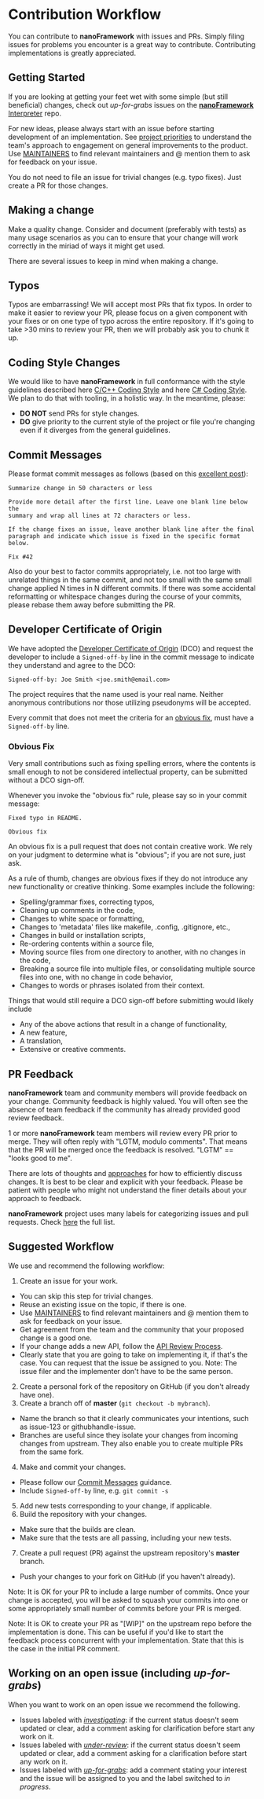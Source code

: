 # Contribution Workflow

You can contribute to **nanoFramework** with issues and PRs. Simply filing issues for problems you encounter is a great way to contribute. Contributing implementations is greatly appreciated.

## Getting Started

If you are looking at getting your feet wet with some simple (but still beneficial) changes, check out _up-for-grabs_ issues on the [**nanoFramework** Interpreter](https://github.com/nanoframework/nf-interpreter/labels/up-for-grabs) repo. 

For new ideas, please always start with an issue before starting development of an implementation. See [project priorities](project-priorities.md) to understand the team's approach to engagement on general improvements to the product. Use [MAINTAINERS](/MAINTAINERS.md) to find relevant maintainers and @ mention them to ask for feedback on your issue.

You do not need to file an issue for trivial changes (e.g. typo fixes). Just create a PR for those changes.

## Making a change

Make a quality change. Consider and document (preferably with tests) as many usage scenarios as you can to ensure that your change will work correctly in the miriad of ways it might get used.

There are several issues to keep in mind when making a change.

## Typos

Typos are embarrassing! We will accept most PRs that fix typos. In order to make it easier to review your PR, please focus on a given component with your fixes or on one type of typo across the entire repository. If it's going to take >30 mins to review your PR, then we will probably ask you to chunk it up.

## Coding Style Changes

We would like to have **nanoFramework** in full conformance with the style guidelines described here [C/C++ Coding Style](../coding-guidelines/cxx-coding-style.md) and here [C# Coding Style](../coding-guidelines/cs-coding-style.md). We plan to do that with tooling, in a holistic way. In the meantime, please:

* **DO NOT** send PRs for style changes.
* **DO** give priority to the current style of the project or file you're changing even if it diverges from the general guidelines.

## Commit Messages

Please format commit messages as follows (based on this [excellent post](http://tbaggery.com/2008/04/19/a-note-about-git-commit-messages.html)):

```
Summarize change in 50 characters or less

Provide more detail after the first line. Leave one blank line below the
summary and wrap all lines at 72 characters or less.

If the change fixes an issue, leave another blank line after the final
paragraph and indicate which issue is fixed in the specific format
below.

Fix #42
```

Also do your best to factor commits appropriately, i.e. not too large with unrelated
things in the same commit, and not too small with the same small change applied N
times in N different commits. If there was some accidental reformatting or whitespace
changes during the course of your commits, please rebase them away before submitting
the PR.

## Developer Certificate of Origin

We have adopted the [Developer Certificate of Origin](http://developercertificate.org/)
(DCO) and request the developer to include a `Signed-off-by` line in the commit
message to indicate they understand and agree to the DCO:

```
Signed-off-by: Joe Smith <joe.smith@email.com>
```

The project requires that the name used is your real name. Neither anonymous
contributions nor those utilizing pseudonyms will be accepted.

Every commit that does not meet the criteria for an [obvious fix](#obvious-fix),
must have a `Signed-off-by` line.

### Obvious Fix

Very small contributions such as fixing spelling errors, where the contents is
small enough to not be considered intellectual property, can be submitted without
a DCO sign-off.

Whenever you invoke the "obvious fix" rule, please say so in your commit message:

```
Fixed typo in README.

Obvious fix
```

An obvious fix is a pull request that does not contain creative work. We rely on
your judgment to determine what is "obvious"; if you are not sure, just ask.

As a rule of thumb, changes are obvious fixes if they do not introduce any new
functionality or creative thinking. Some examples include the following:

* Spelling/grammar fixes, correcting typos,
* Cleaning up comments in the code,
* Changes to white space or formatting,
* Changes to 'metadata' files like makefile, .config, .gitignore, etc.,
* Changes in build or installation scripts,
* Re-ordering contents within a source file,
* Moving source files from one directory to another, with no changes in the code,
* Breaking a source file into multiple files, or consolidating multiple source
    files into one, with no change in code behavior,
* Changes to words or phrases isolated from their context.

Things that would still require a DCO sign-off before submitting would likely
include

* Any of the above actions that result in a change of functionality,
* A new feature,
* A translation,
* Extensive or creative comments.

## PR Feedback

**nanoFramework** team and community members will provide feedback on your change. Community feedback is highly valued. You will often see the absence of team feedback if the community has already provided good review feedback. 

1 or more **nanoFramework** team members will review every PR prior to merge. They will often reply with "LGTM, modulo comments". That means that the PR will be merged once the feedback is resolved. "LGTM" == "looks good to me".

There are lots of thoughts and [approaches](https://github.com/antlr/antlr4-cpp/blob/master/CONTRIBUTING.md#emoji) for how to efficiently discuss changes. It is best to be clear and explicit with your feedback. Please be patient with people who might not understand the finer details about your approach to feedback.

**nanoFramework** project uses many labels for categorizing issues and pull requests. Check [here](labels.md) the full list.

## Suggested Workflow

We use and recommend the following workflow:

1. Create an issue for your work. 
  - You can skip this step for trivial changes.
  - Reuse an existing issue on the topic, if there is one.
  - Use [MAINTAINERS](/MAINTAINERS.md) to find relevant maintainers and @ mention them to ask for feedback on your issue.
  - Get agreement from the team and the community that your proposed change is a good one.
  - If your change adds a new API, follow the [API Review Process](api-review-process.md). 
  - Clearly state that you are going to take on implementing it, if that's the case. You can request that the issue be assigned to you. Note: The issue filer and the implementer don't have to be the same person.
2. Create a personal fork of the repository on GitHub (if you don't already have one).
3. Create a branch off of **master** (`git checkout -b mybranch`). 
  - Name the branch so that it clearly communicates your intentions, such as issue-123 or githubhandle-issue. 
  - Branches are useful since they isolate your changes from incoming changes from upstream. They also enable you to create multiple PRs from the same fork.
4. Make and commit your changes.
  - Please follow our [Commit Messages](contributing-workflow.md#commit-messages) guidance.
  - Include `Signed-off-by` line, e.g. `git commit -s`
5. Add new tests corresponding to your change, if applicable.
6. Build the repository with your changes.
  - Make sure that the builds are clean.
  - Make sure that the tests are all passing, including your new tests.
7. Create a pull request (PR) against the upstream repository's **master** branch.
  - Push your changes to your fork on GitHub (if you haven't already).

Note: It is OK for your PR to include a large number of commits. Once your change is accepted, you will be asked to squash your commits into one or some appropriately small number of commits before your PR is merged.

Note: It is OK to create your PR as "[WIP]" on the upstream repo before the implementation is done. This can be useful if you'd like to start the feedback process concurrent with your implementation. State that this is the case in the initial PR comment.

## Working on an open issue (including _up-for-grabs_)

When you want to work on an open issue we recommend the following.

- Issues labeled with [_investigating_](labels.md#investigating): if the current status doesn't seem updated or clear, add a comment asking for clarification before start any work on it.
- Issues labeled with [_under-review_](labels.md#under-review): if the current status doesn't seem updated or clear, add a comment asking for a clarification before start any work on it.
- Issues labeled with [_up-for-grabs_](labels.md#up-for-grabs): add a comment stating your interest and the issue will be assigned to you and the label switched to _in progress_.

